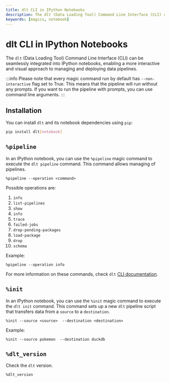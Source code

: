 ```yaml
---
title: dlt CLI in IPython Notebooks
description: The dlt (Data Loading Tool) Command Line Interface (CLI) can be seamlessly integrated into IPython notebooks, enabling a more interactive and visual approach to managing and deploying data pipelines.
keywords: [magics, notebook]
---
```




# dlt CLI in IPython Notebooks

The `dlt` (Data Loading Tool) Command Line Interface (CLI) can be seamlessly integrated into IPython notebooks,
enabling a more interactive and visual approach to managing and deploying data pipelines.

:::info
Please note that every magic command run by default has `--non-interactive` flag set to True.
This means that the pipeline will run without any prompts.
If you want to run the pipeline with prompts, you can use command line arguments.
:::

## Installation

You can install `dlt` and its notebook dependencies using `pip`:

```bash
pip install dlt[notebook]
```

## `%pipeline`

In an IPython notebook, you can use the `%pipeline` magic command to execute the `dlt pipeline` command.
This command allows managing of pipelines.

```ipython
%pipeline --operation <command>
```

Possible operations are:
  1. `info`
  2. `list-pipelines`
  3. `show`
  4. `info`
  5. `trace`
  6. `failed-jobs`
  7. `drop-pending-packages`
  8. `load-package`
  9. `drop`
  10. `schema`

Example:

```ipython
%pipeline --operation info
```

For more information on these commands, check `dlt` [CLI documentation](command-line-interface).


## `%init`

In an IPython notebook, you can use the `%init` magic command to execute the `dlt init` command.
This command sets up a new `dlt` pipeline script that transfers data from a `source` to a `destination`.


```ipython
%init --source <source>  --destination <destination>
```

Example:

```ipython
%init --source pokemon  --destination duckdb
```

## `%dlt_version`

Check the `dlt` version.

```ipython
%dlt_version
```

